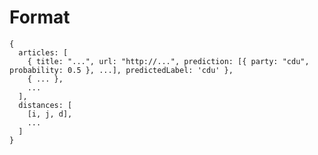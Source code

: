 # Format

    {
      articles: [
        { title: "...", url: "http://...", prediction: [{ party: "cdu", probability: 0.5 }, ...], predictedLabel: 'cdu' },
        { ... },
        ...
      ],
      distances: [
        [i, j, d],
        ...
      ]
    }
      
